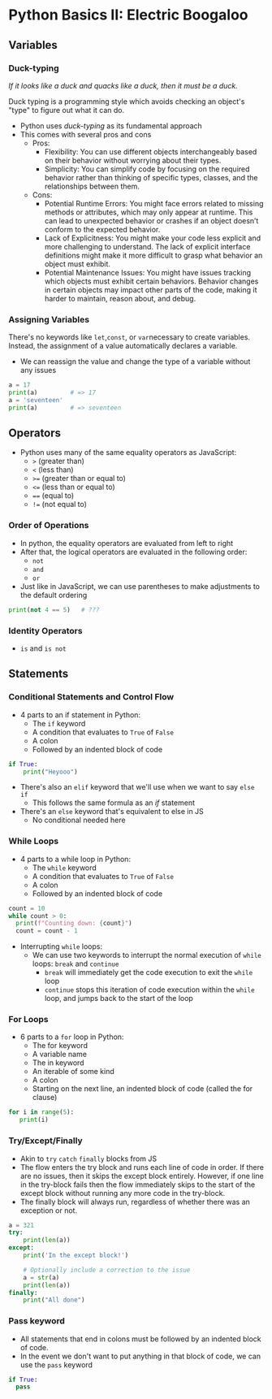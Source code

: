 # Python Basics II: Electric Boogaloo

## Variables

### Duck-typing

_If it looks like a duck and quacks like a duck, then it must be a duck._

Duck typing is a programming style which avoids checking an object's "type" to figure out what it can do.

- Python uses _duck-typing_ as its fundamental approach
- This comes with several pros and cons
  - Pros:
    - Flexibility: You can use different objects interchangeably based on their behavior without worrying about their types.
    - Simplicity: You can simplify code by focusing on the required behavior rather than thinking of specific types, classes, and the relationships between them.
  - Cons:
    - Potential Runtime Errors: You might face errors related to missing methods or attributes, which may only appear at runtime. This can lead to unexpected behavior or crashes if an object doesn’t conform to the expected behavior.
    - Lack of Explicitness: You might make your code less explicit and more challenging to understand. The lack of explicit interface definitions might make it more difficult to grasp what behavior an object must exhibit.
    - Potential Maintenance Issues: You might have issues tracking which objects must exhibit certain behaviors. Behavior changes in certain objects may impact other parts of the code, making it harder to maintain, reason about, and debug.

### Assigning Variables

There's no keywords like `let`,`const`, or `var`necessary to create variables. Instead, the assignment of a value automatically declares a variable.

- We can reassign the value and change the type of a variable without any issues

```python
a = 17
print(a)         # => 17
a = 'seventeen'
print(a)         # => seventeen
```

## Operators

- Python uses many of the same equality operators as JavaScript:
  - `>` (greater than)
  - `<` (less than)
  - `>=` (greater than or equal to)
  - `<=` (less than or equal to)
  - `==` (equal to)
  - `!=` (not equal to)

### Order of Operations

- In python, the equality operators are evaluated from left to right
- After that, the logical operators are evaluated in the following order:
  - `not`
  - `and`
  - `or`
- Just like in JavaScript, we can use parentheses to make adjustments to the default ordering

```python
print(not 4 == 5)   # ???
```

### Identity Operators

- `is` and `is not`

## Statements

### Conditional Statements and Control Flow

- 4 parts to an if statement in Python:
  - The `if` keyword
  - A condition that evaluates to `True` of `False`
  - A colon
  - Followed by an indented block of code

```python
if True:
    print("Heyooo")
```

- There's also an `elif` keyword that we'll use when we want to say `else if`
  - This follows the same formula as an _if_ statement
- There's an `else` keyword that's equivalent to else in JS
  - No conditional needed here

### While Loops

- 4 parts to a while loop in Python:
  - The `while` keyword
  - A condition that evaluates to `True` of `False`
  - A colon
  - Followed by an indented block of code

```python
count = 10
while count > 0:
  print(f"Counting down: {count}")
  count = count - 1
```

- Interrupting `while` loops:
  - We can use two keywords to interrupt the normal execution of `while` loops: `break` and `continue`
    - `break` will immediately get the code execution to exit the `while` loop
    - `continue` stops this iteration of code execution within the `while` loop, and jumps back to the start of the loop

### For Loops

- 6 parts to a `for` loop in Python:
  - The for keyword
  - A variable name
  - The in keyword
  - An iterable of some kind
  - A colon
  - Starting on the next line, an indented block of code (called the for clause)

```python
for i in range(5):
   print(i)
```

### Try/Except/Finally

- Akin to `try` `catch` `finally` blocks from JS
- The flow enters the try block and runs each line of code in order. If there are no issues, then it skips the except block entirely. However, if one line in the try-block fails then the flow immediately skips to the start of the except block without running any more code in the try-block.
- The finally block will always run, regardless of whether there was an exception or not.

```python
a = 321
try:
    print(len(a))
except:
    print('In the except block!')

    # Optionally include a correction to the issue
    a = str(a)
    print(len(a))
finally:
    print("All done")
```

### Pass keyword

- All statements that end in colons must be followed by an indented block of code.
- In the event we don't want to put anything in that block of code, we can use the `pass` keyword

```python
if True:
  pass
```